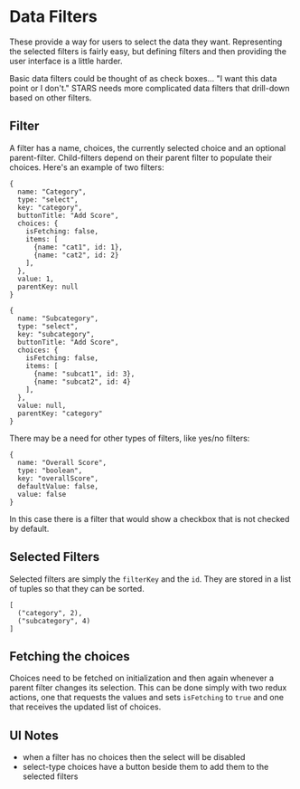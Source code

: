 # Data Filters

These provide a way for users to select the data they want.
Representing the selected filters is fairly easy, but defining
filters and then providing the user interface is a little harder.

Basic data filters could be thought of as check boxes... "I want
this data point or I don't." STARS needs more complicated data
filters that drill-down based on other filters.

## Filter

A filter has a name, choices, the currently selected choice and an
optional parent-filter. Child-filters depend on their parent filter
to populate their choices. Here's an example of two filters:

    {
      name: "Category",
      type: "select",
      key: "category",
      buttonTitle: "Add Score",
      choices: {
        isFetching: false,
        items: [
          {name: "cat1", id: 1},
          {name: "cat2", id: 2}
        ],
      },
      value: 1,
      parentKey: null
    }

    {
      name: "Subcategory",
      type: "select",
      key: "subcategory",
      buttonTitle: "Add Score",
      choices: {
        isFetching: false,
        items: [
          {name: "subcat1", id: 3},
          {name: "subcat2", id: 4}
        ],
      },
      value: null,
      parentKey: "category"
    }

There may be a need for other types of filters, like yes/no filters:

    {
      name: "Overall Score",
      type: "boolean",
      key: "overallScore",
      defaultValue: false,
      value: false
    }

In this case there is a filter that would show a checkbox that is
not checked by default.

## Selected Filters

Selected filters are simply the `filterKey` and the `id`. They are
stored in a list of tuples so that they can be sorted.

    [
      ("category", 2),
      ("subcategory", 4)
    ]

## Fetching the choices

Choices need to be fetched on initialization and then again
whenever a parent filter changes its selection. This can be done
simply with two redux actions, one that requests the values and
sets `isFetching` to `true` and one that receives the updated
list of choices.

## UI Notes

 - when a filter has no choices then the select will be disabled
 - select-type choices have a button beside them to add them to
 the selected filters
